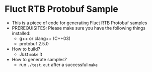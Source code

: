 Fluct RTB Protobuf Sample
=========================

* This is a piece of code for generating Fluct RTB Protobuf samples
* PREREQUISITES: Please make sure you have the following things installed:
    * g++ or clang++ (C++03)
    * protobuf 2.5.0
* How to build?
    * Just `make` it
* How to generate samples?
    * run `./test.out` after a successful `make`
